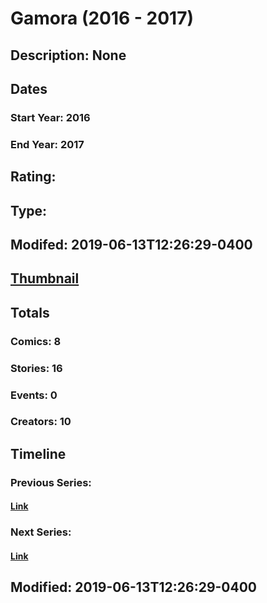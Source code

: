 # Gamora (2016 - 2017)
## Description: None
## Dates
### Start Year: 2016
### End Year: 2017
## Rating: 
## Type: 
## Modifed: 2019-06-13T12:26:29-0400
## [Thumbnail](http://i.annihil.us/u/prod/marvel/i/mg/6/f0/5a8c854915cd6.jpg)
## Totals
### Comics: 8
### Stories: 16
### Events: 0
### Creators: 10
## Timeline
### Previous Series: 
#### [Link]()
### Next Series: 
#### [Link]()
## Modified: 2019-06-13T12:26:29-0400